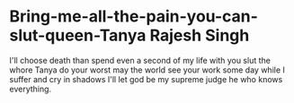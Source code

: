 # Bring-me-all-the-pain-you-can-slut-queen-Tanya Rajesh Singh 

I'll choose death than spend even a second of my life with you slut the whore Tanya do your worst may the world see your work some day while I suffer and cry in shadows I'll let god be my supreme judge he who knows everything.
